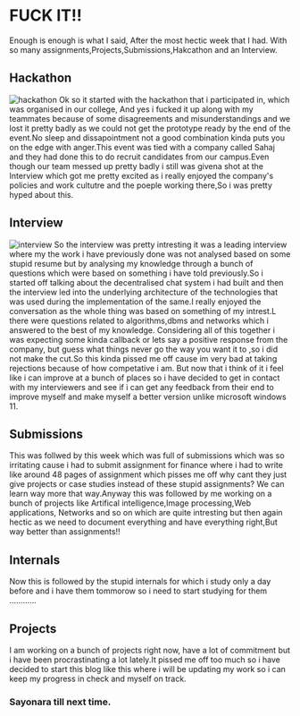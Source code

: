 # FUCK IT!!
Enough is enough is what I said, After the most hectic week that I had. With so many assignments,Projects,Submissions,Hakcathon and an Interview.   

## Hackathon
![hackathon](https://www.aamnews.co.in/wp-content/uploads/2019/02/hackathon-1024x575.png)
Ok so it started with the hackathon that i participated in, which was organised in our college, And yes i fucked it up along with my teammates because of some disagreements and misunderstandings and we lost it pretty badly as we could not get the prototype ready by the end of the event.No sleep and dissapointment not a good combination kinda puts you on the edge with anger.This event was tied with a company called Sahaj and they had done this to do recruit candidates from our campus.Even though our team messed up pretty badly i still was givena shot at the Interview which got me pretty excited as i really enjoyed the company's policies and work cultutre and the poeple working there,So i was pretty hyped about this.

## Interview
![interview](https://i.pinimg.com/originals/41/a6/33/41a63364229eaa72f69ac6650ecebfe6.jpg)
So the interview was pretty intresting it was a leading interview where my the work i have previously done was not analysed based on some stupid resume but by analysing my knowledge through a bunch of questions which were based on something i have told previously.So i started off talking about the decentralised chat system i had built and then the interview led into the underlying architecture of the technologies that was used during the implementation of the same.I really enjoyed the conversation as the whole thing was based on something of my intrest.L there were questions related to algorithms,dbms and networks which i answered to the best of my knowledge. Considering all of this together i was expecting some kinda callback or lets say a positive response from the company, but guess what things never go the way you want it to ,so i did not make the cut.So this kinda pissed me off cause im very bad at taking rejections because of how competative i am. But now that i think of it i feel like i can improve at a bunch of places so i have decided to get in contact with my interviewers and see if i can get any feedback from their end to improve myself and make myself a better version unlike microsoft windows 11.

## Submissions
This was follwed by this week which was full of submissions which was so irritating cause i had to submit assignment for finance where i had to write like around 48 pages of assignment which pisses me off why cant they just give projects or case studies instead of these stupid assignments? We can learn way more that way.Anyway this was followed by me working on a bunch of projects like Artifical intelligence,Image processing,Web applications, Networks and so on which are quite intresting but then again hectic as we need to document everything and have everything right,But way better than assignments!!

## Internals
Now this is followed by the stupid internals for which i study only a day before and i have them tommorow so i need to start studying for them ............

## Projects
I am working on a bunch of projects right now, have a lot of commitment but i have been procrastinating a lot lately.It pissed me off too much so i have decided to start this blog like this where i will be updating my work so i can keep my progress in check and myself on track.

### Sayonara till next time.
